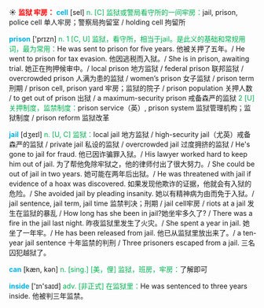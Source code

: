 ☀ <font color="red">**监狱 牢房：**</font>
<font color="sky blue">**cell**</font> [sel] 
<font color="#00b050">n. [C] 监狱或警局看守所的一间牢房：</font>jail, prison, police cell 单人牢房；警察局拘留室 / holding cell 拘留所

<font color="sky blue">**prison**</font> ['prɪzn] 
<font color="#00b050">n. 1 [C, U] 监狱，看守所，相当于jail。是此义的基础和常规用词，最为常用：</font>He was sent to prison for five years. 他被关押了五年。/ He went to prison for tax evasion. 他因逃税而入狱。/ She is in prison, awaiting trial. 她正在拘押候审中。/ local prison 地方监狱 / federal prison 联邦监狱 / overcrowded prison 人满为患的监狱 / women’s prison 女子监狱 / prison term 刑期 / prison cell, prison yard 牢房；监狱的院子 / prison population 关押人数 / to get out of prison 出狱 / a maximum-security prison 戒备森严的监狱 <font color="#00b050">2 [U] 关押制度，监禁制度：</font>prison service（英）, prison system 监狱管理机构；监狱制度 / prison reform 监狱改革
           
<font color="sky blue">**jail**</font> [dʒeɪl]
<font color="#00b050">n. [U, C] 监狱：</font>local jail 地方监狱 / high-security jail（尤英）戒备森严的监狱 / private jail 私设的监狱 / overcrowded jail 过度拥挤的监狱 / He's gone to jail for fraud. 他已因诈骗罪入狱。/ His lawyer worked hard to keep him out of jail. 为了帮他免除牢狱之，他的律师付出了很大努力。/ She could be out of jail in two years. 她可能在两年后出狱。/ He was threatened with jail if evidence of a hoax was discovered. 如果发现他欺诈的证据，他就会有入狱的危险。/ She avoided jail by pleading insanity. 她以有精神病为由而免于入狱。/ jail sentence, jail term, jail time 监禁判决；刑期 / jail cell牢房 / riots at a jail 发生在监狱的暴乱 / How long has she been in jail?她坐牢多久了? / There was a fire in the jail last night. 昨夜监狱里发生了火灾。/ She spent a year in jail. 她坐了一年牢。/ He has been released from jail. 他已从监狱里放出来了。/ a ten-year jail sentence 十年监禁的判刑 / Three prisoners escaped from a jail. 三名囚犯越狱了。

<font color="sky blue">**can**</font> [kæn, kən] 
<font color="#00b050">n. [sing.] [美，俚] 监狱，班房，牢房：</font>了解即可

<font color="sky blue">**inside**</font> ['ɪn'saɪd] 
<font color="#00b050">adv. [非正式] 在监狱里：</font>He was sentenced to three years inside. 他被判三年监禁。

